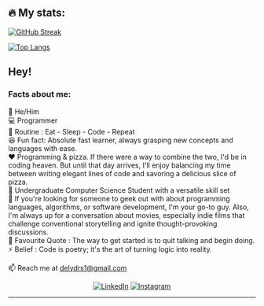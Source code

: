 ## 🔥 My stats:

[![GitHub Streak](https://streak-stats.demolab.com?user=delysilva&theme=merko&hide_border=true&exclude_days=Sun)](https://git.io/streak-stats)

[![Top Langs](https://github-readme-stats.vercel.app/api/top-langs/?username=delysilva&layout=compact&theme=merko&hide_border=true)](https://github.com/anuraghazra/github-readme-stats)

## Hey! 
### Facts about me:<br>
👧 He/Him<br>
💻 Programmer<br>
🔄 Routine : Eat - Sleep - Code - Repeat<br>
😆 Fun fact: Absolute fast learner, always grasping new concepts and languages with ease. <br>
❤️ Programming & pizza. If there were a way to combine the two, I'd be in coding heaven. But until that day arrives, I'll enjoy balancing my time between writing elegant lines of code and savoring a delicious slice of pizza.<br>
📜 Undergraduate Computer Science Student with a versatile skill set<br>
💬 If you're looking for someone to geek out with about programming languages, algorithms, or software development, I'm your go-to guy. Also, I'm always up for a conversation about movies, especially indie films that challenge conventional storytelling and ignite thought-provoking discussions.<br>
📝 Favourite Quote : The way to get started is to quit talking and begin doing.<br>
⚡ Belief : Code is poetry; it's the art of turning logic into reality.<br>

📫 Reach me at delydrs1@gmail.com <br>

<div align="center">
<a href="https://www.linkedin.com/in/dely-silva/" target="_blank"><img src="https://img.shields.io/badge/LinkedIn-%230077B5.svg?&style=flat-square&logo=linkedin&logoColor=white" alt="LinkedIn"></a>
<a href="https://instagram.com/rodriguesdely?igshid=MzNlNGNkZWQ4Mg==" target="_blank"><img src="https://img.shields.io/badge/Instagram-%23E4405F.svg?&style=flat-square&logo=instagram&logoColor=white" alt="Instagram"></a>
</div>

------
